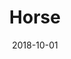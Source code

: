 ---
title: Horse
date: '2018-10-01'
thumb_image: images/mar-3yo/horse.jpg
thumb_image_alt: Horse
image: images/mar-3yo/horse.jpg
image_alt: Horse
template: project
---	